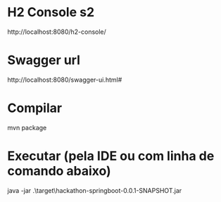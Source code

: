 
# H2 Console s2
http://localhost:8080/h2-console/


# Swagger url
http://localhost:8080/swagger-ui.html#


# Compilar
mvn package

# Executar (pela IDE ou com linha de comando abaixo)
java -jar .\target\hackathon-springboot-0.0.1-SNAPSHOT.jar



